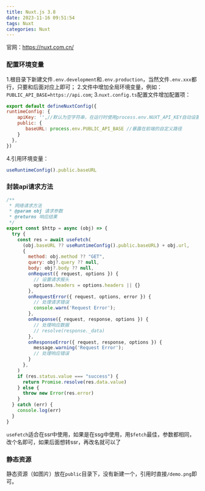 ```yaml
---
title: Nuxt.js 3.8
date: 2023-11-16 09:51:54
tags: Nuxt
categories: Nuxt
---
```


官网：https://nuxt.com.cn/

### 配置环境变量
1.根目录下新建文件`.env.development`和`.env.production`，当然文件`.env.xxx`都行，只要和后面对应上即可；
2.文件中增加全局环境变量，例如：`PUBLIC_API_BASE=https://api.com`;
3.`nuxt.config.ts`配置文件增加配置项：
```js
export default defineNuxtConfig({
runtimeConfig: {
    apiKey: '',//默认为空字符串，在运行时使用process.env.NUXT_API_KEY自动设置，为项目域名
    public: {
       baseURL: process.env.PUBLIC_API_BASE //暴露在前端的自定义路径
    }
  },
})
```
4.引用环境变量：
```js
useRuntimeConfig().public.baseURL
```

### 封装api请求方法
```js
/**
 * 网络请求方法
 * @param obj 请求参数
 * @returns 响应结果
 */
export const $http = async (obj) => {
  try {
    const res = await useFetch(
      (obj.baseURL ?? useRuntimeConfig().public.baseURL) + obj.url,
      {
        method: obj.method ?? "GET",
        query: obj?.query ?? null,
        body: obj?.body ?? null,
        onRequest({ request, options }) {
          // 设置请求报头
          options.headers = options.headers || {}
        },
        onRequestError({ request, options, error }) {
          // 处理请求错误
          console.warn('Request Error');
        },
        onResponse({ request, response, options }) {
          // 处理响应数据
          // resolve(response._data)
        },
        onResponseError({ request, response, options }) {
          message.warning('Request Error');
          // 处理响应错误
        }
      },
    )
    if (res.status.value === "success") {
      return Promise.resolve(res.data.value)
    } else {
      throw new Error(res.error)
    }
  } catch (err) {
    console.log(err)
  }
}
```
`useFetch`适合在ssr中使用，如果是在ssg中使用，用`$fetch`最佳，参数都相同，改个名即可，如果后面想转ssr，再改名就可以了

### 静态资源
静态资源（如图片）放在`public`目录下，没有新建一个，引用时直接`/demo.png`即可。

### 
